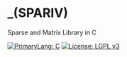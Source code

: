 # _(SPARIV) 
Sparse and Matrix Library in C 

[![PrimaryLang: C](https://img.shields.io/badge/C-11-yellowgreen)](https://en.wikipedia.org/wiki/C11_(C_standard_revision))
[![License: LGPL v3](https://img.shields.io/badge/License-LGPL%20v3-blue.svg)](https://www.gnu.org/licenses/lgpl-3.0)

